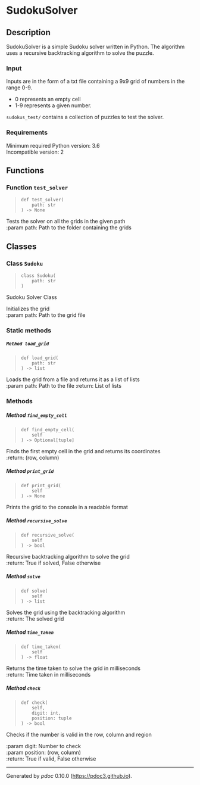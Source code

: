 # SudokuSolver

## Description

SudokuSolver is a simple Sudoku solver written in Python. The algorithm uses a recursive backtracking algorithm to solve
the puzzle.

### Input

Inputs are in the form of a txt file containing a 9x9 grid of numbers in the range 0-9.

- 0 represents an empty cell
- 1-9 represents a given number.

`sudokus_test/` contains a collection of puzzles to test the solver.

### Requirements

Minimum required Python version: 3.6  
Incompatible version: 2

## Functions

### Function `test_solver`

>     def test_solver(
>         path: str
>     ) ‑> None


Tests the solver on all the grids in the given path  
:param path: Path to the folder containing the grids

## Classes

### Class `Sudoku`

>     class Sudoku(
>         path: str
>     )


Sudoku Solver Class

Initializes the grid  
:param path: Path to the grid file

### Static methods

##### `Method load_grid`

>     def load_grid(
>         path: str
>     ) ‑> list


Loads the grid from a file and returns it as a list of lists  
:param path: Path to the file
:return: List of lists

### Methods

##### Method `find_empty_cell`

>     def find_empty_cell(
>         self
>     ) ‑> Optional[tuple]


Finds the first empty cell in the grid and returns its coordinates  
:return: (row, column)

##### Method `print_grid`

>     def print_grid(
>         self
>     ) ‑> None


Prints the grid to the console in a readable format

##### Method `recursive_solve`

>     def recursive_solve(
>         self
>     ) ‑> bool


Recursive backtracking algorithm to solve the grid  
:return: True if solved, False otherwise

##### Method `solve`

>     def solve(
>         self
>     ) ‑> list


Solves the grid using the backtracking algorithm  
:return: The solved grid

##### Method `time_taken`

>     def time_taken(
>         self
>     ) ‑> float


Returns the time taken to solve the grid in milliseconds  
:return: Time taken in milliseconds

##### Method `check`

>     def check(
>         self,
>         digit: int,
>         position: tuple
>     ) ‑> bool


Checks if the number is valid in the row, column and region

:param digit: Number to check  
:param position: (row, column)  
:return: True if valid, False otherwise


-----
Generated by *pdoc* 0.10.0 (<https://pdoc3.github.io>).
